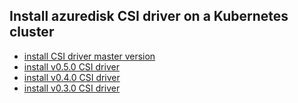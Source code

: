 ## Install azuredisk CSI driver on a Kubernetes cluster

 - [install CSI driver master version](./install-csi-driver-master.md)
 - [install v0.5.0 CSI driver](./install-csi-driver-v0.5.0.md)
 - [install v0.4.0 CSI driver](./install-csi-driver-v0.4.0.md)
 - [install v0.3.0 CSI driver](./install-csi-driver-v0.3.0.md)
